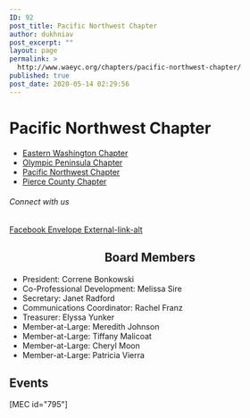 ```yaml
---
ID: 92
post_title: Pacific Northwest Chapter
author: dukhniav
post_excerpt: ""
layout: page
permalink: >
  http://www.waeyc.org/chapters/pacific-northwest-chapter/
published: true
post_date: 2020-05-14 02:29:56
---
```

<h1>Pacific Northwest Chapter</h1>		
				<nav data-toggle-icon="&lt;i aria-hidden=&quot;true&quot; tabindex=&quot;0&quot; class=&quot;fas fa-align-justify&quot;&gt;&lt;/i&gt;" data-close-icon="&lt;i aria-hidden=&quot;true&quot; tabindex=&quot;0&quot; class=&quot;far fa-window-close&quot;&gt;&lt;/i&gt;" data-full-width="yes"><ul id="menu-1-36ad449"><li id="menu-item-385"><a href="http://www.waeyc.org/chapters/eastern-washington-chapter/" class = "hfe-menu-item">Eastern Washington Chapter</a></li>
<li id="menu-item-383"><a href="http://www.waeyc.org/chapters/olympic-peninsula-chapter/" class = "hfe-menu-item">Olympic Peninsula Chapter</a></li>
<li id="menu-item-384"><a href="http://www.waeyc.org/chapters/pacific-northwest-chapter/" class = "hfe-menu-item">Pacific Northwest Chapter</a></li>
<li id="menu-item-382"><a href="http://www.waeyc.org/chapters/pierce-county-chapter/" class = "hfe-menu-item">Pierce County Chapter</a></li>
</ul></nav>              
			<h6>Connect with us</h6>		
					<a href="https://www.facebook.com/PacificNorthwestWAEYC" target="_blank" rel="noopener noreferrer">
						Facebook
											</a>
					<a href="mailto:pnwchapterwaeyc@gmail.com" target="_blank" rel="noopener noreferrer">
						Envelope
											</a>
					<a href="http://pnwearlylearning.org" target="_blank" rel="noopener noreferrer">
						External-link-alt
											</a>
		<h2 style="text-align: center;">Board Members</h2><ul><li>President: Correne Bonkowski </li><li>Co-Professional Development: Melissa Sire</li><li>Secretary: Janet Radford</li><li>Communications Coordinator: Rachel Franz</li><li>Treasurer: Elyssa Yunker</li><li>Member-at-Large: Meredith Johnson</li><li>Member-at-Large: Tiffany Malicoat</li><li>Member-at-Large: Cheryl Moon</li><li>Member-at-Large: Patricia Vierra</li></ul>		
			<h2>Events</h2>		
		[MEC id="795"]